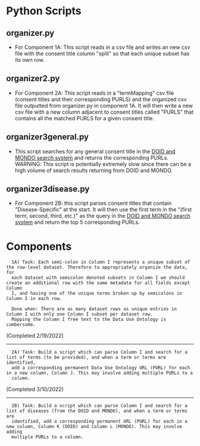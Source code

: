 # Python Scripts
## organizer.py
- For Component 1A: This script reads in a csv file and writes an new csv file with the consent title column "split" so that each unique subset has its own row.

## organizer2.py
- For Component 2A: This script reads in a "termMapping" csv file (consent titles and their corresponding PURLS) and the organized csv file outputted from organizer.py in component 1A. It will then write a new csv file with a new column adjacent to consent titles called "PURLS" that contains all the matched PURLS for a given consent title.

## organizer3general.py
- This script searches for any general consent title in the [DOID and MONDO search system](https://www.ebi.ac.uk/ols/search?q=cancer&groupField=iri&start=0&ontology=mondo&ontology=doid) and returns the corresponding PURLs. WARNING: This script is potentially extremely slow since there can be a high volume of search results returning from DOID and MONDO. 

## organizer3disease.py
- For Component 2B: this script parses consent titles that contain "Disease-Specific" at the start. It will then use the first term in the 
"(first term, second, third, etc.)" as the query in the [DOID and MONDO search system](https://www.ebi.ac.uk/ols/search?q=cancer&groupField=iri&start=0&ontology=mondo&ontology=doid) and return the top 5 corresponding PURLs.

# Components

      1A) Task: Each semi-colon in Column I represents a unique subset of the row-level dataset. Therefore to appropriately organize the data, for
      each dataset with semicolon denoted subsets in Column I we should create an additional row with the same metadata for all fields except Column
      I, and having one of the unique terms broken up by semicolons in Column I in each row.

      Done when: There are as many dataset rows as unique entries in Column I with only one Column I subset per dataset row. 
      Mapping the Column I free text to the Data Use Ontology is cumbersome.

(Completed 2/19/2022)

---

      2A) Task: Build a script which can parse Column I and search for a list of terms (to be provided), and when a term or terms are identified,
      add a corresponding permanent Data Use Ontology URL (PURL) for each in a new column, Column J. This may involve adding multiple PURLs to a
      column.

(Completed 3/10/2022)

---

      2B) Task: Build a script which can parse Column I and search for a list of diseases (from the DOID and MONDO), and when a term or terms are
      identified, add a corresponding permanent URL (PURL) for each in a new column, Column K (DOID) and Column L (MONDO). This may involve adding
      multiple PURLs to a column.


